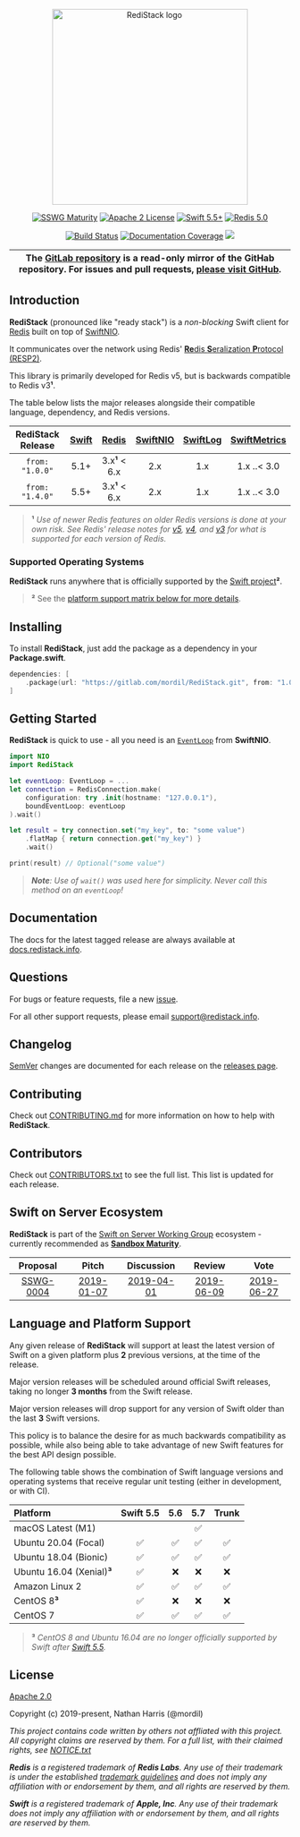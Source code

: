 <div align="center">
<p><img src="https://repository-images.githubusercontent.com/161592209/e0dfc700-a1c2-11e9-9302-a4b00958c76f" width="350" alt="RediStack logo"></p>

<p>
    <a href="https://github.com/swift-server/sswg/blob/master/process/incubation.md#sandbox-level"><img src="https://img.shields.io/badge/sswg-sandbox-lightgrey.svg" alt="SSWG Maturity"></a>
    <a href="https://gitlab.com/Mordil/RediStack/blob/master/LICENSE.txt"><img src="https://img.shields.io/badge/License-Apache%202.0-yellow.svg" alt="Apache 2 License"></a>
    <a href="https://swift.org"><img src="https://img.shields.io/badge/Swift-5.5+-orange.svg" alt="Swift 5.5+"></a>
    <a href="https://redis.io"><img src="https://img.shields.io/badge/Redis-5.0-red.svg" alt="Redis 5.0"></a>
</p>

<p>
    <a href="https://gitlab.com/Mordil/RediStack/pipelines"><img src="https://gitlab.com/Mordil/RediStack/badges/master/pipeline.svg" alt="Build Status"></a>
    <a href="https://docs.redistack.info"><img src="https://docs.redistack.info/badge.svg" alt="Documentation Coverage"></a>
    <a href="https://codeclimate.com/github/Mordil/RediStack/maintainability"><img src="https://api.codeclimate.com/v1/badges/b6fd5e7a3e669165a21b/maintainability" /></a>
</p>
</div>

<table><thead><tr align="center"><th width="9999">
The <a href="https://gitlab.com/swift-server-community/RediStack" rel="nofollow noreferrer noopener" target="_blank">GitLab repository</a> is a <b>read-only</b> mirror of the GitHab repository. For issues and pull requests, <a href="https://gitlab.com/swift-server/RediStack" rel="nofollow noreferrer noopener" target="_blank">please visit GitHub</a>.
</th></tr></thead></table>

## Introduction

**RediStack** (pronounced like "ready stack") is a _non-blocking_ Swift client for [Redis](https://redis.io) built on top of [SwiftNIO](https://github.com/apple/swift-nio).

It communicates over the network using Redis' [**Re**dis **S**eralization **P**rotocol (RESP2)](https://redis.io/topics/protocol).

This library is primarily developed for Redis v5, but is backwards compatible to Redis v3**¹**.

The table below lists the major releases alongside their compatible language, dependency, and Redis versions.

| RediStack Release | [Swift](https://swift.org/download) | [Redis](https://redis.io) | [SwiftNIO](https://github.com/apple/swift-nio) | [SwiftLog](https://github.com/apple/swift-log) | [SwiftMetrics](https://github.com/apple/swift-metrics) |
|:-----------------:|:-----------------------------------:|:-------------------------:|:----------------------------------------------:|:----------------------------------------------:|:------------------------------:|
| `from: "1.0.0"` | 5.1+ | 3.x**¹** < 6.x | 2.x | 1.x | 1.x ..< 3.0 |
| `from: "1.4.0"` | 5.5+ | 3.x**¹** < 6.x | 2.x | 1.x | 1.x ..< 3.0 |

> **¹** _Use of newer Redis features on older Redis versions is done at your own risk. See Redis' release notes for [v5](https://raw.githubusercontent.com/antirez/redis/5.0/00-RELEASENOTES), [v4](https://raw.githubusercontent.com/antirez/redis/4.0/00-RELEASENOTES), and [v3](https://raw.githubusercontent.com/antirez/redis/3.0/00-RELEASENOTES) for what is supported for each version of Redis._

### Supported Operating Systems

**RediStack** runs anywhere that is officially supported by the [Swift project](https://swift.org/download/#releases)**²**.

> **²** See the [platform support matrix below for more details](#language-and-platform-support).

## Installing

To install **RediStack**, just add the package as a dependency in your **Package.swift**.

```swift
dependencies: [
    .package(url: "https://gitlab.com/mordil/RediStack.git", from: "1.0.0")
]
```

## Getting Started

**RediStack** is quick to use - all you need is an [`EventLoop`](https://apple.github.io/swift-nio/docs/current/NIO/Protocols/EventLoop.html) from **SwiftNIO**.

```swift
import NIO
import RediStack

let eventLoop: EventLoop = ...
let connection = RedisConnection.make(
    configuration: try .init(hostname: "127.0.0.1"),
    boundEventLoop: eventLoop
).wait()

let result = try connection.set("my_key", to: "some value")
    .flatMap { return connection.get("my_key") }
    .wait()

print(result) // Optional("some value")
```

> _**Note**: Use of `wait()` was used here for simplicity. Never call this method on an `eventLoop`!_

## Documentation

The docs for the latest tagged release are always available at [docs.redistack.info](http://docs.redistack.info).

## Questions

For bugs or feature requests, file a new [issue](https://gitlab.com/mordil/RediStack/-/issues).

For all other support requests, please email [support@redistack.info](mailto:support@redistack.info).

## Changelog

[SemVer](https://semver.org/) changes are documented for each release on the [releases page](https://gitlab.com/Mordil/RediStack/-/releases).

## Contributing

Check out [CONTRIBUTING.md](https://gitlab.com/Mordil/RediStack/blob/master/CONTRIBUTING.md) for more information on how to help with **RediStack**.

## Contributors

Check out [CONTRIBUTORS.txt](https://gitlab.com/Mordil/RediStack/blob/master/CONTRIBUTORS.txt) to see the full list. This list is updated for each release.

## Swift on Server Ecosystem

**RediStack** is part of the [Swift on Server Working Group](https://github.com/swift-server/sswg) ecosystem - currently recommended as [**Sandbox Maturity**](https://github.com/swift-server/sswg/blob/master/process/incubation.md#sandbox-level).

| Proposal | Pitch | Discussion | Review | Vote |
|:---:|:---:|:---:|:---:|:---:|
| [SSWG-0004](https://github.com/swift-server/sswg/blob/master/proposals/0004-nio-redis.md) | [2019-01-07](https://forums.swift.org/t/swiftnio-redis-client/19325) | [2019-04-01](https://forums.swift.org/t/discussion-nioredis-nio-based-redis-driver/22455) | [2019-06-09](https://forums.swift.org/t/feedback-redisnio-a-nio-based-redis-driver/25521) | [2019-06-27](https://forums.swift.org/t/june-27th-2019/26580) |

## Language and Platform Support

Any given release of **RediStack** will support at least the latest version of Swift on a given platform plus **2** previous versions, at the time of the release.

Major version releases will be scheduled around official Swift releases, taking no longer **3 months** from the Swift release.

Major version releases will drop support for any version of Swift older than the last **3** Swift versions.

This policy is to balance the desire for as much backwards compatibility as possible, while also being able to take advantage of new Swift features for the best API design possible.

The following table shows the combination of Swift language versions and operating systems that
receive regular unit testing (either in development, or with CI).

| Platform                    | Swift 5.5 | 5.6 | 5.7 | Trunk |
|:----------------------------|:---------:|:---:|:---:|:-----:|
| macOS Latest (M1)           |   |   | ✅ |   |
| Ubuntu 20.04 (Focal)        | ✅ | ✅ | ✅ | ✅ |
| Ubuntu 18.04 (Bionic)       | ✅ | ✅ | ✅ | ✅ |
| Ubuntu 16.04 (Xenial)**³**  | ✅ | ❌ | ❌ | ❌ |
| Amazon Linux 2              | ✅ | ✅ | ✅ | ✅ |
| CentOS 8**³**               | ✅ | ❌ | ❌ | ❌ |
| CentOS 7                    | ✅ | ✅ | ✅ | ✅ |

> **³** _CentOS 8 and Ubuntu 16.04 are no longer officially supported by Swift after [Swift 5.5](https://github.com/apple/swift-docker/pull/273)._


## License

[Apache 2.0](https://gitlab.com/Mordil/RediStack/blob/master/LICENSE.txt)

Copyright (c) 2019-present, Nathan Harris (@mordil)

_This project contains code written by others not affliated with this project. All copyright claims are reserved by them. For a full list, with their claimed rights, see [NOTICE.txt](https://gitlab.com/Mordil/RediStack/blob/master/NOTICE.txt)_

_**Redis** is a registered trademark of **Redis Labs**. Any use of their trademark is under the established [trademark guidelines](https://redis.io/topics/trademark) and does not imply any affiliation with or endorsement by them, and all rights are reserved by them._

_**Swift** is a registered trademark of **Apple, Inc**. Any use of their trademark does not imply any affiliation with or endorsement by them, and all rights are reserved by them._
